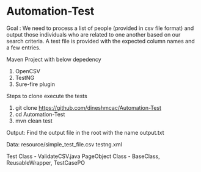 # Automation-Test

Goal : We need to process a list of people (provided in csv file format) and output those individuals who are related to one another based on our search criteria. A test file is provided with the expected column names and a few entries.

Maven Project with below depedency
1) OpenCSV
2) TestNG
3) Sure-fire plugin

Steps to clone execute the tests
1. git clone https://github.com/dineshmcac/Automation-Test
2. cd Automation-Test
3. mvn clean test

Output:
Find the output file in the root with the name output.txt

Data:
resource/simple_test_file.csv
testng.xml

Test Class - ValidateCSV.java
PageObject Class - BaseClass, ReusableWrapper, TestCasePO
